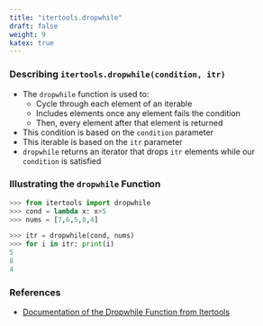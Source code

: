 ```yaml
---
title: "itertools.dropwhile"
draft: false
weight: 9
katex: true
---
```


### Describing `itertools.dropwhile(condition, itr)`
- The `dropwhile` function is used to:
	- Cycle through each element of an iterable
	- Includes elements once any element fails the condition
	- Then, every element after that element is returned
- This condition is based on the `condition` parameter
- This iterable is based on the `itr` parameter
- `dropwhile` returns an iterator that drops `itr` elements while our `condition` is satisfied

### Illustrating the `dropwhile` Function

```python
>>> from itertools import dropwhile
>>> cond = lambda x: x>5
>>> nums = [7,6,5,8,4]

>>> itr = dropwhile(cond, nums)
>>> for i in itr: print(i)
5
8
4
```

### References
- [Documentation of the Dropwhile Function from Itertools](https://docs.python.org/3/library/itertools.html#itertools.dropwhile)
